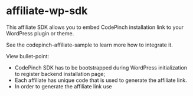 # affiliate-wp-sdk
This affiliate SDK allows you to embed CodePinch installation link to your WordPress
plugin or theme.

See the codepinch-affiliate-sample to learn more how to integrate it.

View bullet-point:

- CodePinch SDK has to be bootstrapped during WordPress initialization to register backend installation page;
- Each affiliate has unique code that is used to generate the affiliate link.
- In order to generate the affiliate link use 
